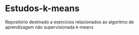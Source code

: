 # Estudos-k-means
Repositório destinado a exercícios relacionados ao algoritmo de aprendizagem não supervisionada k-means
